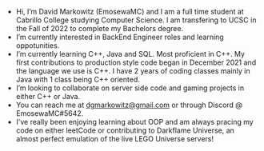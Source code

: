 - Hi, I’m David Markowitz (EmosewaMC) and I am a full time student at Cabrillo College studying Computer Science.  I am transfering to UCSC in the Fall of 2022 to complete my Bachelors degree.
- I’m currently interested in BackEnd Engineer roles and learning oppotunities.
- I’m currently learning C++, Java and SQL.  Most proficient in C++.  My first contributions to production style code began in December 2021 and the language we use is C++.
   I have 2 years of coding classes mainly in Java with 1 class being C++ oriented.
- I’m looking to collaborate on server side code and gaming projects in either C++ or Java.
- You can reach me at dgmarkowitz@gmail.com or through Discord @ EmosewaMC#5642.  
- I've really been enjoying learning about OOP and am always pracing my code on either leetCode or contributing to Darkflame Universe, an almost perfect emulation of the live LEGO Universe servers!

<!---
EmosewaMC/EmosewaMC is a ✨ special ✨ repository because its `README.md` (this file) appears on your GitHub profile.
You can click the Preview link to take a look at your changes.
--->
